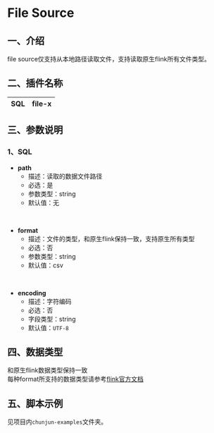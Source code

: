 # File Source

## 一、介绍
file source仅支持从本地路径读取文件，支持读取原生flink所有文件类型。<br />

## 二、插件名称
| SQL | file-x |
| --- | --- |


## 三、参数说明
### 1、SQL

- **path**
   - 描述：读取的数据文件路径
   - 必选：是
   - 参数类型：string
   - 默认值：无
<br />

- **format**
   - 描述：文件的类型，和原生flink保持一致，支持原生所有类型
   - 必选：否
   - 参数类型：string
   - 默认值：csv
<br />

- **encoding**
   - 描述：字符编码
   - 必选：否
   - 字段类型：string
   - 默认值：`UTF-8`

## 四、数据类型
和原生flink数据类型保持一致<br />每种format所支持的数据类型请参考[flink官方文档](https://ci.apache.org/projects/flink/flink-docs-release-1.12/dev/table/connectors/formats/)<br />

## 五、脚本示例
见项目内`chunjun-examples`文件夹。

